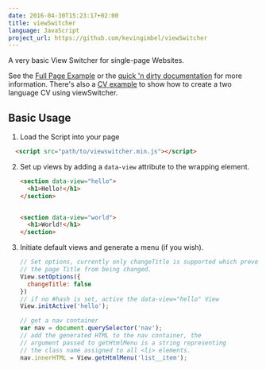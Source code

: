 ```yaml
---
date: 2016-04-30T15:23:17+02:00
title: viewSwitcher
language: JavaScript
project_url: https://github.com/kevingimbel/viewSwitcher
---
```

A very basic View Switcher for single-page Websites.

See the [Full Page Example](https://kevingimbel.github.io/viewSwitcher/examples/fullpage/#start) or the [quick 'n dirty documentation](https://kevingimbel.github.io/viewSwitcher/#documentation) for more information. There's also a [CV example](https://kevingimbel.github.ioviewSwitcher/examples/cv) to show how to create a two language CV using viewSwitcher.

## Basic Usage

1. Load the Script into your page
  ```html
    <script src="path/to/viewswitcher.min.js"></script>
  ```

2. Set up views by adding a `data-view` attribute to the wrapping element.

    ```html
    <section data-view="hello">
      <h1>Hello!</h1>
    </section>


    <section data-view="world">
      <h1>World!</h1>
    </section>
    ```

3. Initiate default views and generate a menu (if you wish).

    ```js
    // Set options, currently only changeTitle is supported which prevents
    // the page Title from being changed.
    View.setOptions({
      changeTitle: false
    })
    // if no #hash is set, active the data-view="hello" View
    View.initActive('hello');

    // get a nav container
    var nav = document.querySelector('nav');
    // add the generated HTML to the nav container, the
    // argument passed to getHtmlMenu is a string representing
    // the class name assigned to all <li> elements.
    nav.innerHTML = View.getHtmlMenu('list__item');
    ```
